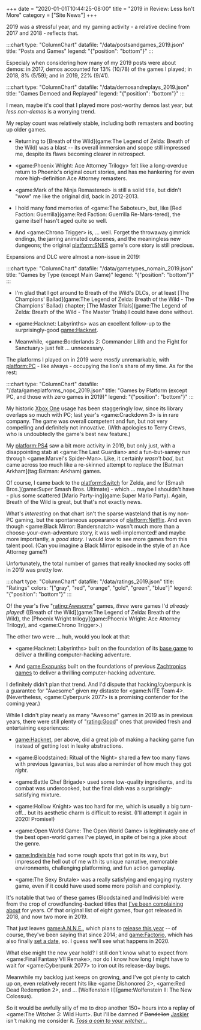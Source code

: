 +++
date = "2020-01-01T10:44:25-08:00"
title = "2019 in Review: Less Isn't More"
category = ["Site News"]
+++

2019 was a stressful year, and my gaming activity - a relative decline from 2017 and 2018 - reflects that.

:::chart
type: "ColumnChart"
datafile: "/data/postsandgames_2019.json"
title: "Posts and Games"
legend: "{\"position\": \"bottom\"}"
:::

Especialy when considering how many of my 2019 posts were about demos: in 2017, demos accounted for 13% (10/78) of the games I played; in 2018, 8% (5/59); and in 2019, 22% (9/41).

:::chart
type: "ColumnChart"
datafile: "/data/demosandreplays_2019.json"
title: "Games Demoed and Replayed"
legend: "{\"position\": \"bottom\"}"
:::

I mean, maybe it's cool that I played more post-worthy demos last year, but <i>less non-demos</i> is a worrying trend.

My replay count was relatively stable, including both remasters and booting up older games.

* Returning to [Breath of the Wild](game:The Legend of Zelda: Breath of the Wild) was a blast -- its overall immersion and scope still impressed me, despite its flaws becoming clearer in retrospect.

* <game:Phoenix Wright: Ace Attorney Trilogy> felt like a long-overdue return to Phoenix's original court stories, and has me hankering for even more high-definition Ace Attorney remasters.

* <game:Mark of the Ninja Remastered> is still a solid title, but didn't "wow" me like the original did, back in 2012-2013.

* I hold many fond memories of <game:The Saboteur>, but, like [Red Faction: Guerrilla](game:Red Faction: Guerrilla Re-Mars-tered), the game itself hasn't aged quite so well.

* And <game:Chrono Trigger> is, ... well.  Forget the throwaway gimmick endings, the jarring animated cutscenes, and the meaningless new dungeons; the original <platform:SNES> game's core story is still precious.

Expansions and DLC were almost a non-issue in 2019:

:::chart
type: "ColumnChart"
datafile: "/data/gametypes_nomain_2019.json"
title: "Games by Type (except Main Game)"
legend: "{\"position\": \"bottom\"}"
:::

* I'm glad that I got around to Breath of the Wild's DLCs, or at least [The Champions' Ballad](game:The Legend of Zelda: Breath of the Wild - The Champions' Ballad) chapter; [The Master Trials](game:The Legend of Zelda: Breath of the Wild - The Master Trials) I could have done without.

* <game:Hacknet: Labyrinths> was an excellent follow-up to the surprisingly-good <game:Hacknet>.

* Meanwhile, <game:Borderlands 2: Commander Lilith and the Fight for Sanctuary> just felt ... unnecessary.

The platforms I played on in 2019 were <i>mostly</i> unremarkable, with <platform:PC> - like always - occupying the lion's share of my time.  As for the rest:

:::chart
type: "ColumnChart"
datafile: "/data/gameplatforms_nopc_2019.json"
title: "Games by Platform (except PC, and those with zero games in 2019)"
legend: "{\"position\": \"bottom\"}"
:::

My historic [Xbox One](platform:XONE) usage has been staggeringly low, since its library overlaps so much with PC; last year's <game:Crackdown 3> is in rare company.  The game was overall competent and fun, but not very compelling and definitely not innovative.  (With apologies to Terry Crews, who is undoubtedly the game's best new feature.)

My <platform:PS4> saw a bit more activity in 2019, but only just, with a disappointing stab at <game:The Last Guardian> and a fun-but-samey run through <game:Marvel's Spider-Man>.  Like, it certainly <i>wasn't bad</i>, but came across too much like a re-skinned attempt to replace the [Batman Arkham](tag:Batman: Arkham) games.

Of course, I came back to the <platform:Switch> for Zelda, and for [Smash Bros.](game:Super Smash Bros. Ultimate) - which ... maybe I shouldn't have - plus some scattered [Mario Party-ing](game:Super Mario Party).  Again, Breath of the Wild is great, but that's not exactly news.

What's <i>interesting</i> on that chart isn't the sparse wasteland that is my non-PC gaming, but the spontaneous appearance of <platform:Netflix>.  And even though <game:Black Mirror: Bandersnatch> wasn't much more than a choose-your-own-adventure story, it was well-implemented! and maybe more importantly, a <i>good story</i>.  I would love to see more games from this talent pool.  (Can you imagine a Black Mirror episode in the style of an Ace Attorney game?)

Unfortunately, the total number of games that really knocked my socks off in 2019 was pretty low.

:::chart
type: "ColumnChart"
datafile: "/data/ratings_2019.json"
title: "Ratings"
colors: "[\"gray\", \"red\", \"orange\", \"gold\", \"green\", \"blue\"]"
legend: "{\"position\": \"bottom\"}"
:::

Of the year's five "<rating:Awesome>" games, <i>three</i> were games I'd <i>already played</i>!  ([Breath of the Wild](game:The Legend of Zelda: Breath of the Wild), the [Phoenix Wright trilogy](game:Phoenix Wright: Ace Attorney Trilogy), and <game:Chrono Trigger>.)

The other two were ... huh, would you look at that:

* <game:Hacknet: Labyrinths> built on the foundation of its [base game](game:Hacknet) to deliver a thrilling computer-hacking adventure.

* And <game:Exapunks> built on the foundations of previous [Zachtronics games](tag:Zachtronics) to deliver a thrilling computer-hacking adventure.

I definitely didn't plan that trend.  And I'd dispute that hacking/cyberpunk is a guarantee for "Awesome" given my distaste for <game:NITE Team 4>.  (Nevertheless, <game:Cyberpunk 2077> is a promising contender for the coming year.)

While I didn't play nearly as many "Awesome" games in 2019 as in previous years, there were still plenty of "<rating:Good>" ones that provided fresh and entertaining experiences:

* <game:Hacknet>, per above, did a great job of making a hacking game fun instead of getting lost in leaky abstractions.

* <game:Bloodstained: Ritual of the Night> shared a few too many flaws with previous Igavanias, but was also a reminder of how much they got <i>right</i>.

* <game:Battle Chef Brigade> used some low-quality ingredients, and its combat was undercooked, but the final dish was a surprisingly-satisfying mixture.

* <game:Hollow Knight> was too hard for me, which is usually a big turn-off... but its aesthetic charm is difficult to resist.  (I'll attempt it again in 2020!  Promise!)

* <game:Open World Game: The Open World Game> is legitimately one of the best open-world games I've played, in spite of being a joke about the genre.

* <game:Indivisible> had some rough spots that got in its way, but impressed the hell out of me with its unique narrative, memorable environments, challenging platforming, and fun action gameplay.

* <game:The Sexy Brutale> was a really satisfying and engaging mystery game, even if it could have used some more polish and complexity.

It's notable that two of these games (Bloodstained and Indivisible) were from the crop of crowdfunding-backed titles that [I've been complaining about]($SiteBaseURL$2018/01/21/early-access-late-release/) for years.  Of that original list of eight games, four got released in 2018, and now two more in 2019.

That just leaves <game:A.N.N.E.>, which plans to <a href="https://www.kickstarter.com/projects/1445624543/anne/posts/2719376">release this year</a> -- of course, they've been saying that since 2014; and <game:Factorio>, which has also finally <a href="https://factorio.com/blog/post/fff-321">set a date</a>, so.  I guess we'll see what happens in 2020.

What else might the new year hold?  I still don't know what to expect from <game:Final Fantasy VII Remake>, nor do I know how long I might have to wait for <game:Cyberpunk 2077> to iron out its release-day bugs.

Meanwhile my backlog just keeps on growing, and I've got plenty to catch up on, even relatively recent hits like <game:Dishonored 2>, <game:Red Dead Redemption 2>, and ... [Wolfenstein II](game:Wolfenstein II: The New Colossus).

So it would be awfully silly of me to drop another 150+ hours into a replay of <game:The Witcher 3: Wild Hunt>.  But I'll be damned if <s>Dandelion</s> <a href="https://witcher.fandom.com/wiki/Dandelion/Netflix_series">Jaskier</a> isn't making me consider it.  <i><a href="https://knowyourmeme.com/memes/toss-a-coin-to-your-witcher">Toss a coin to your witcher...</a></i>
